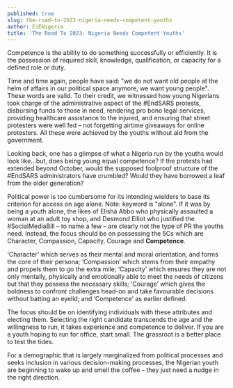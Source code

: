 ```yaml
---
published: true
slug: the-road-to-2023-nigeria-needs-competent-youths
author: EiENigeria
title: 'The Road To 2023: Nigeria Needs Competent Youths'
---
```

Competence is the ability to do something successfully or efficiently. It is the possession of required skill, knowledge, qualification, or capacity for a defined role or duty. 

Time and time again, people have said: "we do not want old people at the helm of affairs in our political space anymore, we want young people". These words are valid. To their credit, we witnessed how young Nigerians took charge of the administrative aspect of the #EndSARS protests, disbursing funds to those in need, rendering pro bono legal services, providing healthcare assistance to the injured, and ensuring that street protesters were well fed – not forgetting airtime giveaways for online protesters. All these were achieved by the youths without aid from the government. 

Looking back, one has a glimpse of what a Nigeria run by the youths would look like...but, does being young equal competence? If the protests had extended beyond October, would the supposed foolproof structure of the #EndSARS administrators have crumbled? Would they have borrowed a leaf from the older generation?

Political power is too cumbersome for its intending wielders to base its criterion for access on age alone. Note: keyword is "alone". If it was by being a youth alone, the likes of Elisha Abbo who physically assaulted a woman at an adult toy shop, and Desmond Elliot who justified the #SocialMediaBill – to name a few – are clearly not the type of PR the youths need. Instead, the focus should be on possessing the 5Cs which are Character, Compassion, Capacity, Courage and **Competence**.

‘Character’ which serves as their mental and moral orientation, and forms the core of their persona; ‘Compassion’ which stems from their empathy and propels them to go the extra mile; ‘Capacity’ which ensures they are not only mentally, physically and emotionally able to meet the needs of citizens but that they possess the necessary skills; ‘Courage’ which gives the boldness to confront challenges head-on and take favourable decisions without batting an eyelid; and ‘Competence’ as earlier defined.

The focus should be on identifying individuals with these attributes and electing them. Selecting the right candidate transcends the age and the willingness to run, it takes experience and competence to deliver. If you are a youth hoping to run for office, start small. The grassroot is a better place to test the tides.

For a demographic that is largely marginalized from political processes and seeks inclusion in various decision-making processes, the Nigerian youth are beginning to wake up and smell the coffee – they just need a nudge in the right direction. 
